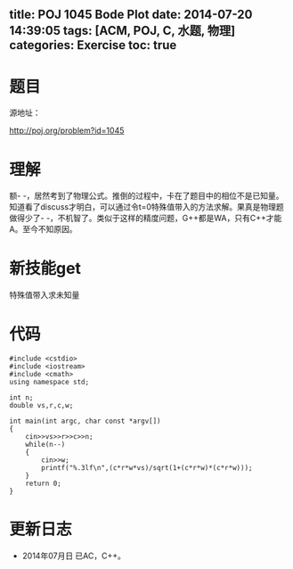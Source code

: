 ﻿title: POJ 1045 Bode Plot
date: 2014-07-20 14:39:05
tags: [ACM, POJ, C, 水题, 物理]
categories: Exercise
toc: true
---
# 题目
源地址：

http://poj.org/problem?id=1045

# 理解
额- -，居然考到了物理公式。推倒的过程中，卡在了题目中的相位不是已知量。知道看了discuss才明白，可以通过令t=0特殊值带入的方法求解。果真是物理题做得少了- -，不机智了。类似于这样的精度问题，G++都是WA，只有C++才能A。至今不知原因。

<!-- more -->

# 新技能get
特殊值带入求未知量

# 代码
```
#include <cstdio>
#include <iostream>
#include <cmath>
using namespace std;

int n;
double vs,r,c,w;

int main(int argc, char const *argv[])
{
    cin>>vs>>r>>c>>n;
    while(n--)
    {
        cin>>w;
        printf("%.3lf\n",(c*r*w*vs)/sqrt(1+(c*r*w)*(c*r*w)));
    }
    return 0;
}
```
# 更新日志
- 2014年07月日 已AC，C++。